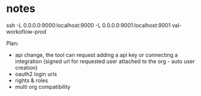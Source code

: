 # notes

ssh -L 0.0.0.0:9000:localhost:9000 -L 0.0.0.0:9001:localhost:9001 val-workoflow-prod

Plan:
 - api change, the tool can request adding a api key or connecting a integration (signed url for requested user attached to the org - auto user creation)
 - oauth2 login urls
 - rights & roles
 - multi org compatibility

